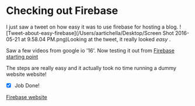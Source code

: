 # Checking out Firebase

I just saw a tweet on how easy it was to use firebase for hosting a blog. 
![Tweet-about-easy-firebase](/Users/aartichella/Desktop/Screen Shot 2016-05-21 at 9.58.04 PM.png)Looking at the tweet, it really looked *easy* .

Saw a few videos from google io '16'. Now testing it out from [Firebase starting point](https://firebase.google.com/docs/hosting/quickstart "starting point")

The steps are really easy and it actually took no time running a dummy website website!

* [x] Job Done!

[Firebase website](https://testweb-cb668.firebaseapp.com/ "deployed dummy website")